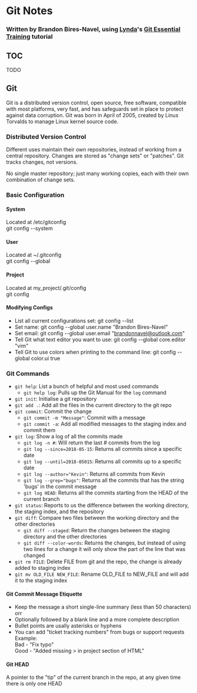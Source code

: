 # Git Notes
### Written by Brandon Bires-Navel, using [Lynda](http://www.lynda.com)'s [Git Essential Training](https://www.lynda.com/Git-tutorials/Git-Essential-Training/100222-2.html?srchtrk=index:1%0Alinktypeid:2%0Aq:GIT%0Apage:1%0As:relevance%0Asa:true%0Aproducttypeid:2) tutorial

## TOC
TODO  
  
## Git
Git is a distributed version control, open source, free software, compatible with most platforms, very fast, and has safeguards set in place to protect against data corruption. Git was born in April of 2005, created by Linus Torvalds to manage Linux kernel source code.  
  
### Distributed Version Control
Different uses maintain their own repositories, instead of working from a central repository. Changes are stored as "change sets" or "patches". Git tracks changes, not versions.  
  
No single master repository; just many working copies, each with their own combination of change sets.  
  
### Basic Configuration

#### System
Located at /etc/gitconfig  
git config --system  

#### User
Located at ~/.gitconfig  
git config --global  

#### Project
Located at my_project/.git/config  
git config  

#### Modifying Configs
* List all current configurations set: git config --list
* Set name: git config --global user.name "Brandon Bires-Navel"
* Set email: git config --global user.email "brandonnavel@outlook.com"
* Tell Git what text editor you want to use: git config --global core.editor "vim"
* Tell Git to use colors when printing to the command line: git config --global color.ui true

### Git Commands

* `git help`: List a bunch of helpful and most used commands
    * `git help log`: Pulls up the Git Manual for the `log` command
* `git init`: Initialise a git repository
* `git add .`: Add all the files in the current directory to the git repo
* `git commit`: Commit the change
    * `git commit -m "Message"`: Commit with a message
    * `git commit -a`: Add all modified messages to the staging index and commit them
* `git log`: Show a log of all the commits made
    * `git log -n #`: Will return the last # commits from the log
    * `git log --since=2018-05-15`: Returns all commits since a specific date
    * `git log --until=2018-05015`: Returns all commits up to a specific date
    * `git log --author="Kevin"`: Returns all commits from Kevin
    * `git log --grep="bugs"`: Returns all the commits that has the string 'bugs' in the commit message
    * `git log HEAD`: Returns all the commits starting from the HEAD of the current branch
* `git status`: Reports to us the difference between the working directory, the staging index, and the repository
* `git diff`: Compare two files between the working directory and the other directories
    * `git diff --staged`: Return the changes between the staging directory and the other directories
    * `git diff --color-words`: Returns the changes, but instead of using two lines for a change it will only show the part of the line that was changed
* `git rm FILE`: Delete FILE from git and the repo, the change is already added to staging index
* `git mv OLD_FILE NEW_FILE`: Rename OLD_FILE to NEW_FILE and will add it to the staging index  



#### Git Commit Message Etiquette
* Keep the message a short single-line summary (less than 50 characters) orr
* Optionally followed by a blank line and a more complete description
* Bullet points are usally asterisks or hyphens
* You can add "ticket tracking numbers" from bugs or support requests
Example:  
Bad - "Fix typo"  
Good - "Added missing > in project section of HTML"

#### Git HEAD
A pointer to the "tip" of the current branch in the repo, at any given time there is only one HEAD  
  
  
























